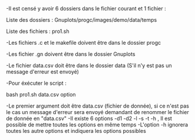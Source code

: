 -Il est censé y avoir 6 dossiers dans le fichier courant et 1 fichier :

Liste des dossiers : Gnuplots/progc/images/demo/data/temps

Liste des fichiers : pro1.sh

-Les fichiers .c et le makefile doivent être dans le dossier progc

-Les fichier .gn doivent être dans le dossier Gnuplots

-Le fichier data.csv doit être dans le dossier data (S'il n'y est pas un message d'erreur est envoyé)

-Pour éxécuter le script :

bash pro1.sh data.csv option

-Le premier argument doit être data.csv (fichier de donnée), si ce n'est pas le cas un message d'erreur sera envoyé demandant de renommer le fichier de donnée en "data.csv"
-Il existe 6 options -d1 -d2 -l -s -t -h , Il est possible de mettre toutes les options en même temps
-L'option -h ignorera toutes les autre options et indiquera les options possibles
